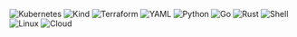 ![Kubernetes](https://img.shields.io/badge/Kubernetes-blue?logo=kubernetes&logoColor=white)
![Kind](https://img.shields.io/badge/Kind-orange?logo=kubernetes&logoColor=white)
![Terraform](https://img.shields.io/badge/Terraform-blueviolet?logo=terraform&logoColor=white)
![YAML](https://img.shields.io/badge/YAML-lightgrey?logo=yaml&logoColor=white)
![Python](https://img.shields.io/badge/Python-blue?logo=python&logoColor=white)
![Go](https://img.shields.io/badge/Go-cyan?logo=go&logoColor=white)
![Rust](https://img.shields.io/badge/Rust-brown?logo=rust&logoColor=orange)
![Shell](https://img.shields.io/badge/Shell-black?logo=gnu-bash&logoColor=white)
![Linux](https://img.shields.io/badge/Linux-OS-yellow?logo=linux&logoColor=white)
![Cloud](https://img.shields.io/badge/Cloud-Computing-lightblue?logo=cloud&logoColor=white)

<!--
**k8s-1/k8s-1** is a ✨ _special_ ✨ repository because its `README.md` (this file) appears on your GitHub profile.

Here are some ideas to get you started:

- 🔭 I’m currently working on ...
- 🌱 I’m currently learning ...
- 👯 I’m looking to collaborate on ...
- 🤔 I’m looking for help with ...
- 💬 Ask me about ...
- 📫 How to reach me: ...
- 😄 Pronouns: ...
- ⚡ Fun fact: ...
-->
